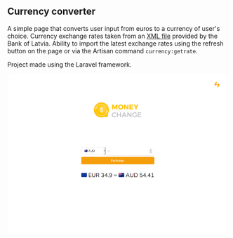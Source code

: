 ## Currency converter

A simple page that converts user input from euros to a currency of user's choice.
Currency exchange rates taken from an [XML file](https://www.bank.lv/vk/ecb.xml)
provided by the Bank of Latvia. Ability to import the latest exchange rates using
the refresh button on the page or via the Artisan command `currency:getrate`.

Project made using the Laravel framework.

<p align="center">
<a href="https://github.com/LinguisticMystic/currency-converter/blob/master/screenshots/currency-converter.png" target="_blank">
<img src="https://github.com/LinguisticMystic/currency-converter/raw/main/screenshots/currency-converter.png" width="500">
</a>
</p>
